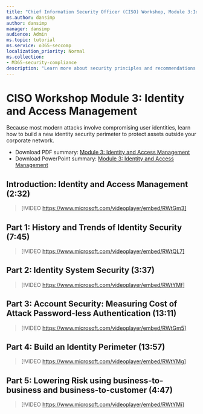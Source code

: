 ```yaml
---
title: "Chief Information Security Officer (CISO) Workshop, Module 3:Identity, and Access Management"
ms.author: dansimp
author: dansimp
manager: dansimp
audience: Admin
ms.topic: tutorial
ms.service: o365-seccomp
localization_priority: Normal
ms.collection:
- M365-security-compliance
description: "Learn more about security principles and recommendations for modernizing security in your organization."
---
```


# CISO Workshop Module 3: Identity and Access Management 

Because most modern attacks involve compromising user identities, learn how to build a new identity security perimeter to protect assets outside your corporate network.

- Download PDF summary: [Module 3: Identity and Access Management](../media/ciso-workshop-3-identity-protection.pdf)
- Download PowerPoint summary: [Module 3: Identity and Access Management](https://docs.microsoft.com/microsoft-365/security/media/ciso-workshop-3-identity-protection.pptx)

## Introduction: Identity and Access Management (2:32)

> [!VIDEO https://www.microsoft.com/videoplayer/embed/RWtGm3]

## Part 1: History and Trends of Identity Security (7:45)

> [!VIDEO https://www.microsoft.com/videoplayer/embed/RWtQL7]

## Part 2: Identity System Security (3:37)

> [!VIDEO https://www.microsoft.com/videoplayer/embed/RWtYMf]

## Part 3: Account Security: Measuring Cost of Attack Password-less Authentication (13:11)

> [!VIDEO https://www.microsoft.com/videoplayer/embed/RWtGm5]

## Part 4: Build an Identity Perimeter (13:57)

> [!VIDEO https://www.microsoft.com/videoplayer/embed/RWtYMg]

## Part 5: Lowering Risk using business-to-business and business-to-customer (4:47)

> [!VIDEO https://www.microsoft.com/videoplayer/embed/RWtYMi]